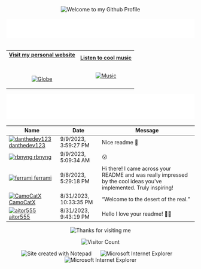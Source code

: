 <!-- "Hero" Header -->
<div align="center">
  <img src="https://github.com/BrunnerLivio/brunnerlivio/blob/master/images/welcome.png?raw=true" style="max-width: 100%;" alt="Welcome to my Github Profile" />
  <br />
  <br />
  <img height="50" alt="My Name is Livio and I like Node.js" src="images/personal_note.svg" />
  <br />
  <br />

</div>

<!-- Social -->
<table width="100%" align="center">
<tr>
<td align="center">
<a href="https://brunnerliv.io">
<strong>Visit my personal website </strong>
<br />
<br />
<br />

<p>

<img alt="Globe" height="80" src="images/globe.gif">
</a>
</p>

</td>


<td align="center">
<a href="https://www.youtube.com/watch?v=3YxaaGgTQYM&ab_channel=EvanescenceVEVO">
<strong>Listen to cool music</strong>
<br />
<br />


<p>
<img height="100" alt="Music" src="images/music.gif"> 
</a>
</p>

</td>
</tr>
</table>

<div align="center">
<a href="https://github.com/BrunnerLivio/brunnerlivio/issues/62#issuecomment-new"><img src="images/guestbook.svg"></a> 
</div>

<!-- Guestbook -->
| Name | Date | Message |
|---|---|---|
| <a href="https://github.com/danthedev123"><img width="24" src="https://avatars.githubusercontent.com/u/54577461?s=24&u=71bb66b4937bb02a3522b9e69e6fac6a74a6197b&v=4" alt="danthedev123" /> danthedev123</a> |9/9/2023, 3:59:27 PM|Nice readme 💯|
| <a href="https://github.com/rbnyng"><img width="24" src="https://avatars.githubusercontent.com/u/59581322?s=24&v=4" alt="rbnyng" /> rbnyng</a> |9/9/2023, 5:09:34 AM|😮|
| <a href="https://github.com/ferrami"><img width="24" src="https://avatars.githubusercontent.com/u/86069304?s=24&u=6d6e9286688a8dd741b80ac6ba542fad0b6048b8&v=4" alt="ferrami" /> ferrami</a> |9/8/2023, 5:29:18 PM|Hi there! I came across your README and was really impressed by the cool ideas you've implemented. Truly inspiring!|
| <a href="https://github.com/CamoCatX"><img width="24" src="https://avatars.githubusercontent.com/u/69330490?s=24&u=d62d9f6bdc881af6a086c1edaeb71299dab1da40&v=4" alt="CamoCatX" /> CamoCatX</a> |8/31/2023, 10:33:35 PM|“Welcome to the desert of the real.”|
| <a href="https://github.com/aitor555"><img width="24" src="https://avatars.githubusercontent.com/u/30249599?s=24&u=4874eb7395097b5dffb0e9cec0f29493fdc700e2&v=4" alt="aitor555" /> aitor555</a> |8/31/2023, 9:43:19 PM|Hello I love your readme! 👋👋|
<!-- /Guestbook -->

<!-- Footer -->

<div align="center">

<img height="120" alt="Thanks for visiting me" width="100%" src="https://raw.githubusercontent.com/BrunnerLivio/brunnerlivio/master/images/marquee.svg" />
<br />

![Visitor Count](https://profile-counter.glitch.me/brunnerlivio/count.svg)


<img src="https://raw.githubusercontent.com/BrunnerLivio/brunnerlivio/master/images/notepad.gif" alt="Site created with Notepad" height="30" />
<!-- "margin-right: whatever;" -->
<span>&nbsp;&nbsp;&nbsp;&nbsp;</span>  
<img src="https://raw.githubusercontent.com/BrunnerLivio/brunnerlivio/master/images/ie_logo.gif" alt="Microsoft Internet Explorer" />
<span>&nbsp;&nbsp;&nbsp;&nbsp;</span>  
<img src="https://raw.githubusercontent.com/BrunnerLivio/brunnerlivio/master/images/noframes.gif" alt="Microsoft Internet Explorer" />

</div>
